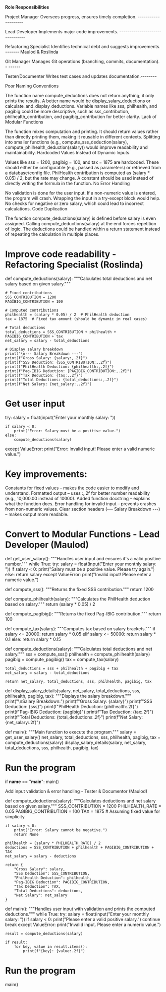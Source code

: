 
**Role Responsibilities**

Project Manager Oversees progress, ensures timely completion. --------------------

Lead Developer Implements major code improvements. -------------------------------

Refactoring Specialist Identifies technical debt and suggests improvements. -------  Maulod & Roslinda

Git Manager Manages Git operations (branching, commits, documentation). - ------

Tester/Documenter Writes test cases and updates documentation.--------


Poor Naming Conventions

The function name compute_deductions does not return anything; it only prints the results. A better name would be display_salary_deductions or calculate_and_display_deductions.
Variable names like sss, philhealth, and pagibig could be more descriptive, such as sss_contribution, philhealth_contribution, and pagibig_contribution for better clarity.
Lack of Modular Functions

The function mixes computation and printing. It should return values rather than directly printing them, making it reusable in different contexts.
Splitting into smaller functions (e.g., compute_sss_deduction(salary), compute_philhealth_deduction(salary)) would improve readability and maintainability.
Hardcoded Values Instead of Dynamic Inputs

Values like sss = 1200, pagibig = 100, and tax = 1875 are hardcoded. These should either be configurable (e.g., passed as parameters) or retrieved from a database/config file.
PhilHealth contribution is computed as (salary * 0.05) / 2, but the rate may change. A constant should be used instead of directly writing the formula in the function.
No Error Handling

No validation is done for the user input. If a non-numeric value is entered, the program will crash. Wrapping the input in a try-except block would help.
No checks for negative or zero salary, which could lead to incorrect calculations.
Code Duplication

The function compute_deductions(salary) is defined before salary is even assigned. Calling compute_deductions(salary) at the end forces repetition of logic.
The deductions could be handled within a return statement instead of repeating the calculation in multiple places.

# Improve code readability  - Refactoring Specialist (Roslinda)

def compute_deductions(salary):
    """Calculates total deductions and net salary based on given salary."""
    
    # Fixed contributions
    SSS_CONTRIBUTION = 1200
    PAGIBIG_CONTRIBUTION = 100

    # Computed contributions
    philhealth = (salary * 0.05) / 2  # PhilHealth deduction
    tax = 1875  # Fixed tax amount (should be dynamic in real cases)

    # Total deductions
    total_deductions = SSS_CONTRIBUTION + philhealth + PAGIBIG_CONTRIBUTION + tax
    net_salary = salary - total_deductions

    # Display salary breakdown
    print("\n--- Salary Breakdown ---")
    print(f"Gross Salary: {salary:,.2f}")
    print(f"SSS Deduction: {SSS_CONTRIBUTION:,.2f}")
    print(f"PhilHealth Deduction: {philhealth:,.2f}")
    print(f"Pag-IBIG Deduction: {PAGIBIG_CONTRIBUTION:,.2f}")
    print(f"Tax Deduction: {tax:,.2f}")
    print(f"Total Deductions: {total_deductions:,.2f}")
    print(f"Net Salary: {net_salary:,.2f}")

# Get user input
try:
    salary = float(input("Enter your monthly salary: "))
    
    if salary < 0:
        print("Error: Salary must be a positive value.")
    else:
        compute_deductions(salary)

except ValueError:
    print("Error: Invalid input! Please enter a valid numeric value.")
    
# Key improvements:

 Constants for fixed values – makes the code easier to modify and understand.
 Formatted output – uses :,.2f for better number readability (e.g., 10,000.00 instead of 10000).
 Added function docstring – explains what the function does.
 Error handling for invalid input – prevents crashes from non-numeric values.
 Clear section headers (--- Salary Breakdown ---) – makes output more readable.


# Convert to Modular Functions - Lead Developer (Maulod)
def get_user_salary():
    """Handles user input and ensures it's a valid positive number."""
    while True:
        try:
            salary = float(input("Enter your monthly salary: "))
            if salary < 0:
                print("Salary must be a positive value. Please try again.")
            else:
                return salary
        except ValueError:
            print("Invalid input! Please enter a numeric value.")

def compute_sss():
    """Returns the fixed SSS contribution."""
    return 1200

def compute_philhealth(salary):
    """Calculates the PhilHealth deduction based on salary."""
    return (salary * 0.05) / 2

def compute_pagibig():
    """Returns the fixed Pag-IBIG contribution."""
    return 100

def compute_tax(salary):
    """Computes tax based on salary brackets."""
    if salary <= 20000:
        return salary * 0.05
    elif salary <= 50000:
        return salary * 0.1
    else:
        return salary * 0.15

def compute_deductions(salary):
    """Calculates total deductions and net salary."""
    sss = compute_sss()
    philhealth = compute_philhealth(salary)
    pagibig = compute_pagibig()
    tax = compute_tax(salary)

    total_deductions = sss + philhealth + pagibig + tax
    net_salary = salary - total_deductions

    return net_salary, total_deductions, sss, philhealth, pagibig, tax

def display_salary_details(salary, net_salary, total_deductions, sss, philhealth, pagibig, tax):
    """Displays the salary breakdown."""
    print("\nSalary Breakdown:")
    print(f"Gross Salary: {salary}")
    print(f"SSS Deduction: {sss}")
    print(f"PhilHealth Deduction: {philhealth:.2f}")
    print(f"Pag-IBIG Deduction: {pagibig}")
    print(f"Tax Deduction: {tax:.2f}")
    print(f"Total Deductions: {total_deductions:.2f}")
    print(f"Net Salary: {net_salary:.2f}")

def main():
    """Main function to execute the program."""
    salary = get_user_salary()
    net_salary, total_deductions, sss, philhealth, pagibig, tax = compute_deductions(salary)
    display_salary_details(salary, net_salary, total_deductions, sss, philhealth, pagibig, tax)

# Run the program
if __name__ == "__main__":
    main()

Add input validation & error handling - Tester & Documentor (Maulod)

def compute_deductions(salary):
    """Calculates deductions and net salary based on given salary."""
    SSS_CONTRIBUTION = 1200
    PHILHEALTH_RATE = 0.05
    PAGIBIG_CONTRIBUTION = 100
    TAX = 1875  # Assuming fixed value for simplicity

    if salary < 0:
        print("Error: Salary cannot be negative.")
        return None

    philhealth = (salary * PHILHEALTH_RATE) / 2
    deductions = SSS_CONTRIBUTION + philhealth + PAGIBIG_CONTRIBUTION + TAX
    net_salary = salary - deductions

    return {
        "Gross Salary": salary,
        "SSS Deduction": SSS_CONTRIBUTION,
        "PhilHealth Deduction": philhealth,
        "Pag-IBIG Deduction": PAGIBIG_CONTRIBUTION,
        "Tax Deduction": TAX,
        "Total Deductions": deductions,
        "Net Salary": net_salary
    }

def main():
    """Handles user input with validation and prints the computed deductions."""
    while True:
        try:
            salary = float(input("Enter your monthly salary: "))
            if salary < 0:
                print("Please enter a valid positive salary.")
                continue
            break
        except ValueError:
            print("Invalid input. Please enter a numeric value.")

    result = compute_deductions(salary)
    
    if result:
        for key, value in result.items():
            print(f"{key}: {value:.2f}")

# Run the program
main()
























